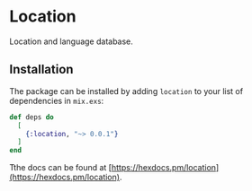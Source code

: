 # Location

Location and language database.

## Installation

The package can be installed
by adding `location` to your list of dependencies in `mix.exs`:

```elixir
def deps do
  [
    {:location, "~> 0.0.1"}
  ]
end
```

Tthe docs can
be found at [https://hexdocs.pm/location](https://hexdocs.pm/location).

